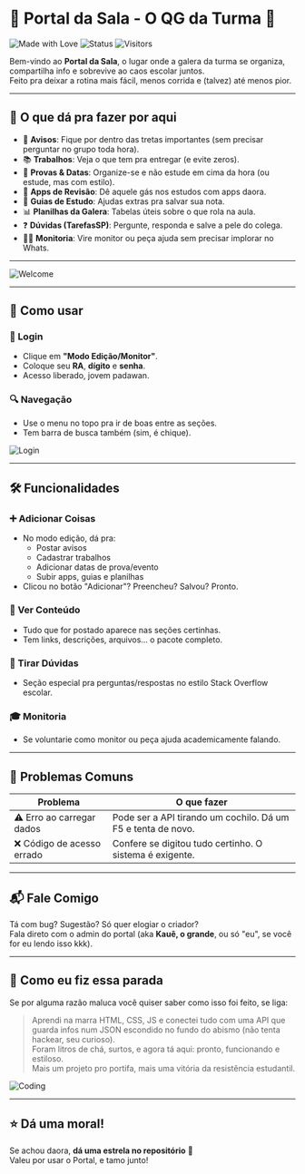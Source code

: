 # 🎉 Portal da Sala - O QG da Turma 🎉

![Made with Love](https://img.shields.io/badge/Made%20with-💖%20e%20Café-brightgreen)
![Status](https://img.shields.io/badge/Status-Em%20Desenvolvimento-blue)
![Visitors](https://komarev.com/ghpvc/?username=PortalSala&color=blue)

Bem-vindo ao **Portal da Sala**, o lugar onde a galera da turma se organiza, compartilha info e sobrevive ao caos escolar juntos.  
Feito pra deixar a rotina mais fácil, menos corrida e (talvez) até menos pior.

---

## 📌 O que dá pra fazer por aqui

- 📢 **Avisos**: Fique por dentro das tretas importantes (sem precisar perguntar no grupo toda hora).
- 📚 **Trabalhos**: Veja o que tem pra entregar (e evite zeros).
- 📅 **Provas & Datas**: Organize-se e não estude em cima da hora (ou estude, mas com estilo).
- 📱 **Apps de Revisão**: Dê aquele gás nos estudos com apps daora.
- 📖 **Guias de Estudo**: Ajudas extras pra salvar sua nota.
- 📊 **Planilhas da Galera**: Tabelas úteis sobre o que rola na aula.
- ❓ **Dúvidas (TarefasSP)**: Pergunte, responda e salve a pele do colega.
- 👩‍🏫 **Monitoria**: Vire monitor ou peça ajuda sem precisar implorar no Whats.

---

![Welcome](https://www.icegif.com/wp-content/uploads/2023/07/icegif-489.gif)

---

## 🚀 Como usar

### 🔐 Login
- Clique em **"Modo Edição/Monitor"**.
- Coloque seu **RA**, **dígito** e **senha**.
- Acesso liberado, jovem padawan.

### 🔍 Navegação
- Use o menu no topo pra ir de boas entre as seções.
- Tem barra de busca também (sim, é chique).

![Login](https://i.gifer.com/9X5b.gif)

---

## 🛠️ Funcionalidades

### ➕ Adicionar Coisas
- No modo edição, dá pra:
  - Postar avisos
  - Cadastrar trabalhos
  - Adicionar datas de prova/evento
  - Subir apps, guias e planilhas
- Clicou no botão "Adicionar"? Preencheu? Salvou? Pronto.

### 👀 Ver Conteúdo
- Tudo que for postado aparece nas seções certinhas.
- Tem links, descrições, arquivos... o pacote completo.

### 💬 Tirar Dúvidas
- Seção especial pra perguntas/respostas no estilo Stack Overflow escolar.

### 🎓 Monitoria
- Se voluntarie como monitor ou peça ajuda academicamente falando.

---

## 🧯 Problemas Comuns

| Problema | O que fazer |
|---------|-------------|
| ⚠️ Erro ao carregar dados | Pode ser a API tirando um cochilo. Dá um F5 e tenta de novo. |
| ❌ Código de acesso errado | Confere se digitou tudo certinho. O sistema é exigente. |

---

## 📬 Fale Comigo

Tá com bug? Sugestão? Só quer elogiar o criador?  
Fala direto com o admin do portal (aka **Kauê, o grande**, ou só "eu", se você for eu lendo isso kkk).

---

## 🧪 Como eu fiz essa parada

Se por alguma razão maluca você quiser saber como isso foi feito, se liga:

> Aprendi na marra HTML, CSS, JS e conectei tudo com uma API que guarda infos num JSON escondido no fundo do abismo (não tenta hackear, seu curioso).  
> Foram litros de chá, surtos, e agora tá aqui: pronto, funcionando e estiloso.  
> Mais um projeto pro portifa, mais uma vitória da resistência estudantil.

![Coding](https://i.gifer.com/3AyY.gif)

---

## ⭐ Dá uma moral!

Se achou daora, **dá uma estrela no repositório** 🌟  
Valeu por usar o Portal, e tamo junto!  
